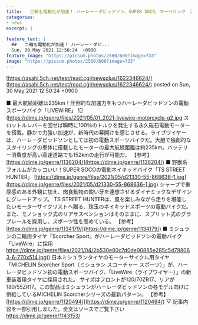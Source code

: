 ```yaml
---
title:   二輪も電動化が加速！ ハーレー・ダビッドソン、SUPER SOCO、マーベリック　注目の３選  
categories:
- news
excerpt: |
  
feature_text: |
  ##   二輪も電動化が加速！ ハーレー・ダビ...
  Sun, 30 May 2021 12:50:24  +0900
feature_image: "https://picsum.photos/2560/600?image=733"
image: "https://picsum.photos/2560/600?image=733"
---
```


[https://asahi.5ch.net/test/read.cgi/newsplus/1622346624/](https://asahi.5ch.net/test/read.cgi/newsplus/1622346624/)
posted on Sun, 30 May 2021 12:50:24  +0900

<!--more-->

■ 最大航続距離は235km！圧倒的な加速力をもつハーレーダビッドソンの電動スポーツバイク「LIVEWIRE」 ![](https://dime.jp/genre/files/2021/05/01_2021-livewire-motorcycle-g2.jpg スロットルレバーを回せば瞬時に100％のトルクを発生する永久磁石電動モーターを搭載。静かで力強い加速が、新時代の幕開けを感じさせる。ライブワイヤーは、ハーレーダビッドソンとしては初の電動スポーツバイクだ。大胆で独創的なスタイリングの車体に搭載したモーターの最大航続距離は約235km。バッテリー消費度が高い高速道路でも152kmの走行が可能だ。 【参考】[https://dime.jp/genre/1136204/](https://dime.jp/genre/1136204/) ■ 野獣系フォルムがカッコいい！SUPER SOCOの電動ネイキッドバイク「TS STREET HUNTER」 [https://dime.jp/genre/files/2021/05/d21330-55-868636-1.jpg](https://dime.jp/genre/files/2021/05/d21330-55-868636-1.jpg) シャープで重厚感のある外観に加え、肉食動物の鋭い牙を連想させるダイナミックなデザインにグレードアップ。 TS STREET HUNTERは、風を楽しみながら走りを堪能したいモーターサイクリストへ贈る、珠玉のネイキッドスポーツの電動バイクだ。また、モノショック式のリアサスペンションはそのままに、スプリット式のグラブレールを採用し、スポーツ性を高めている。 【参考】[https://dime.jp/genre/1134179/](https://dime.jp/genre/1134179/) ■ ミシュランの二輪用タイヤ「Scorcher Sport」がハーレーダビッドソンの電動バイク「LiveWire」に採用 [https://dime.jp/genre/files/2021/04/2b530e80c7d0de90885e285c5d798063-6-770x514.jpg)](https://dime.jp/genre/files/2021/04/2b530e80c7d0de90885e285c5d798063-6-770x514.jpg)) 日本ミシュランタイヤのモーターサイクル用タイヤ「MICHELIN Scorcher Sport（ミシュラン スコーチャー スポーツ）」が、ハーレーダビッドソン初の電動スポーツバイク、「LiveWire（ライブワイヤー）」の新車装着用タイヤに採用された。 サイズはフロントが120/70ZR17、リアが180/55ZR17。この製品はミシュランがハーレーダビッドソンの各モデル向けに供給しているMICHELIN Scorcherシリーズの最新パターン。 【参考】[https://dime.jp/genre/1120494/](https://dime.jp/genre/1120494/) ▽ 記事内容を一部引用しました。全文はソースでご覧下さい https://dime.jp/genre/1143153/
